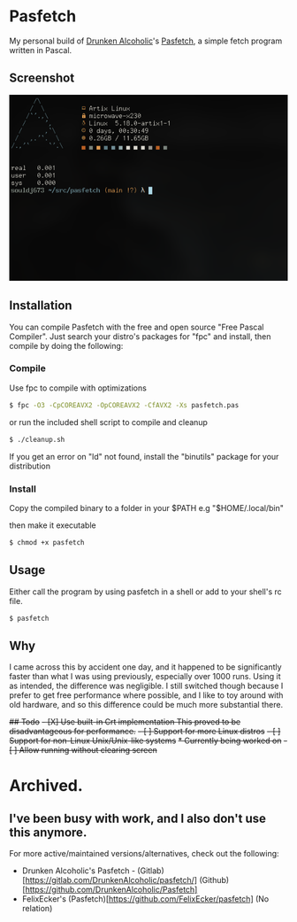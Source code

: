 # Pasfetch

My personal build of [Drunken Alcoholic](https://gitlab.com/DrunkenAlcoholic)'s [Pasfetch](https://gitlab.com/DrunkenAlcoholic/pasfetch/), a simple fetch program written in Pascal.


## Screenshot
![alt text](img/souldj673-pasfetch-scrot.png "Pasfetch")

## Installation
You can compile Pasfetch with the free and open source "Free Pascal Compiler". Just search your distro's packages for "fpc" and install, then compile by doing the following:

### Compile
Use fpc to compile with optimizations
```bash
$ fpc -O3 -CpCOREAVX2 -OpCOREAVX2 -CfAVX2 -Xs pasfetch.pas
```
or run the included shell script to compile and cleanup
```bash
$ ./cleanup.sh
```
If you get an error on "ld" not found, install the "binutils" package for your distribution

### Install
 Copy the compiled binary to a folder in your $PATH e.g "$HOME/.local/bin"
 
 then make it executable
 ```bash
 $ chmod +x pasfetch
 ```

## Usage
Either call the program by using pasfetch in a shell or add to your shell's rc file.

```bash
$ pasfetch
```

## Why
I came across this by accident one day, and it happened to be significantly faster than what I was using previously, especially over 1000 runs.  Using it as intended, the difference was negligible.  I still switched though because I prefer to get free performance where possible, and I like to toy around with old hardware, and so this difference could be much more substantial there.

~~## Todo~~
~~- ~~[X] Use built-in Crt implementation~~ This proved to be disadvantageous for performance.~~
~~- [ ] Support for more Linux distros~~
~~- [ ] Support for non-Linux Unix/Unix-like systems~~
	~~* Currently being worked on~~
~~- [ ] Allow running without clearing screen~~

# Archived.
## I've been busy with work, and I also don't use this anymore.
For more active/maintained versions/alternatives, check out the following:
- Drunken Alcoholic's Pasfetch - (Gitlab)[https://gitlab.com/DrunkenAlcoholic/pasfetch/]  (Github)[https://github.com/DrunkenAlcoholic/Pasfetch]
- FelixEcker's (Pasfetch)[https://github.com/FelixEcker/pasfetch] (No relation)

